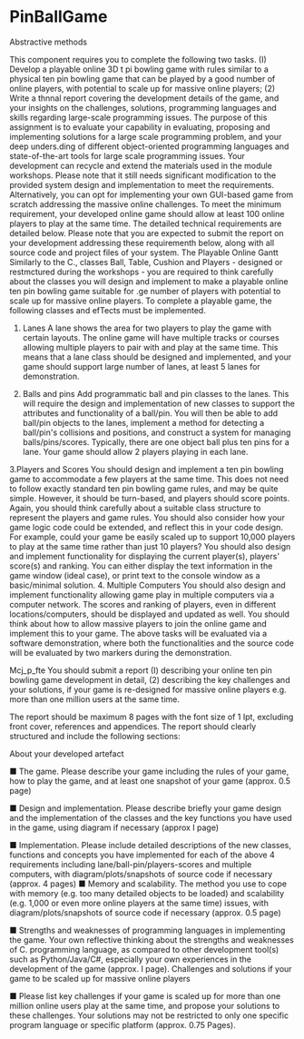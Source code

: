 # PinBallGame

 Abstractive methods

This component requires you to complete the following two tasks. (I) Develop a playable online 3D t pi bowling game with rules similar to a physical ten pin bowling game that can be played by a good number of online players, with potential to scale up for massive online players; (2) Write a thnnal report covering the development details of the game, and your insights on the challenges, solutions, programming languages and skills regarding large-scale programming issues. The purpose of this assignment is to evaluate your capability in evaluating, proposing and implementing solutions for a large scale programming problem, and your deep unders.ding of different object-oriented programming languages and state-of-the-art tools for large scale programming issues. Your development can recycle and extend the materials used in the module workshops. Please note that it still needs significant modification to the provided system design and implementation to meet the requirements. Alternatively, you can opt for implementing your own GUI-based game from scratch addressing the massive online challenges. To meet the minimum requirement, your developed online game should allow at least 100 online players to play at the same time. The detailed technical requirements are detailed below. Please note that you are expected to submit the report on your development addressing these requirementh below, along with all source code and project files of your system. The Playable Online Gantt Similarly to the C., classes Ball, Table, Cushion and Players - designed or restmctured during the workshops - you are required to think carefully about the classes you will design and implement to make a playable online ten pin bowling game suitable for .ge number of players with potential to scale up for massive online players. To complete a playable game, the following classes and efTects must be implemented.

 1. Lanes A lane shows the area for two players to play the game with certain layouts. The online game will have multiple tracks or courses allowing multiple players to pair with and play at the same time. This means that a lane class should be designed and implemented, and your game should support large number of lanes, at least 5 lanes for demonstration. 

2. Balls and pins Add programmatic ball and pin classes to the lanes. This will require the design and implementation of new classes to support the attributes and functionality of a ball/pin. You will then be able to add ball/pin objects to the lanes, implement a method for detecting a ball/pin's collisions and positions, and construct a system for managing balls/pins/scores. Typically, there are one object ball plus ten pins for a lane. Your game should allow 2 players playing in each lane.

3.Players and Scores You should design and implement a ten pin bowling game to accommodate a few players at the same time. This does not need to follow exactly standard ten pin bowling game rules, and may be quite simple. However, it should be turn-based, and players should score points. Again, you should think carefully about a suitable class structure to represent the players and game rules. You should also consider how your game logic code could be extended, and reflect this in your code design. For example, could your game be easily scaled up to support 10,000 players to play at the same time rather than just 10 players? You should also design and implement functionality for displaying the current player(s), players' score(s) and ranking. You can either display the text information in the game window (ideal case), or print text to the console window as a basic/minimal solution. 4. Multiple Computers You should also design and implement functionality allowing game play in multiple computers via a computer network. The scores and ranking of players, even in different locations/computers, should be displayed and updated as well. You should think about how to allow massive players to join the online game and implement this to your game. The above tasks will be evaluated via a software demonstration, where both the functionalities and the source code will be evaluated by two markers during the demonstration.

Mcj_p_fte You should submit a report (I) describing your online ten pin bowling game development in detail, (2) describing the key challenges and your solutions, if your game is re-designed for massive online players e.g. more than one million users at the same time. 

The report should be maximum 8 pages with the font size of 1 Ipt, excluding front cover, references and appendices. The report should clearly structured and include the following sections:

 About your developed artefact 

■ The game. Please describe your game including the rules of your game, how to play the game, and at least one snapshot of your game (approx. 0.5 page) 

■ Design and implementation. Please describe briefly your game design and the implementation of the classes and the key functions you have used in the game, using diagram if necessary (approx I page)

 ■ Implementation. Please include detailed descriptions of the new classes, functions and concepts you have implemented for each of the above 4 requirements including lane/ball-pin/players-scores and multiple computers, with diagram/plots/snapshots of source code if necessary (approx. 4 pages) ■ Memory and scalability. The method you use to cope with memory (e.g. too many detailed objects to be loaded) and scalability (e.g. 1,000 or even more online players at the same time) issues, with diagram/plots/snapshots of source code if necessary (approx. 0.5 page) 

■ Strengths and weaknesses of programming languages in implementing the game. Your own reflective thinking about the strengths and weaknesses of C. programming language, as compared to other development tool(s) such as Python/Java/C#, especially your own experiences in the development of the game (approx. I page).
Challenges and solutions if your game to be scaled up for massive online players 

■ Please list key challenges if your game is scaled up for more than one million online users play at the same time, and propose your solutions to these challenges. Your solutions may not be restricted to only one specific program language or specific platform (approx. 0.75 Pages).
